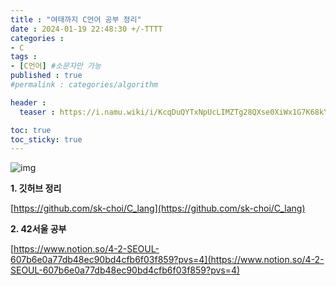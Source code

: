 ```yaml
---
title : "여태까지 C언어 공부 정리"
date : 2024-01-19 22:48:30 +/-TTTT
categories : 
- C
tags : 
- [C언어] #소문자만 가능
published : true
#permalink : categories/algorithm

header :
  teaser : https://i.namu.wiki/i/KcqDuQYTxNpUcLIMZTg28QXse0XiWx1G7K68kYYCo1GuhoHmhB_V8Qe9odGGt0BH9-0nQZTN53WXTNpDmwVfWQ.svg

toc: true
toc_sticky: true
---
```


![img](https://i.namu.wiki/i/KcqDuQYTxNpUcLIMZTg28QXse0XiWx1G7K68kYYCo1GuhoHmhB_V8Qe9odGGt0BH9-0nQZTN53WXTNpDmwVfWQ.svg)

**1. 깃허브 정리**   
       
[https://github.com/sk-choi/C_lang](https://github.com/sk-choi/C_lang)   

**2. 42서울 공부**    
        
[https://www.notion.so/4-2-SEOUL-607b6e0a77db48ec90bd4cfb6f03f859?pvs=4](https://www.notion.so/4-2-SEOUL-607b6e0a77db48ec90bd4cfb6f03f859?pvs=4)   
